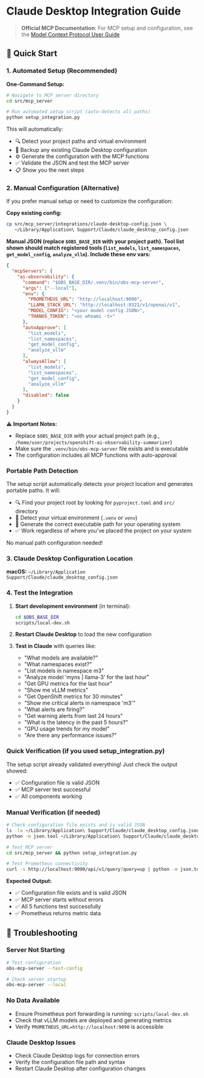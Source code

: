 # Claude Desktop Integration Guide

>  **Official MCP Documentation**: For MCP setup and configuration, see the [Model Context Protocol User Guide](https://modelcontextprotocol.io/quickstart/user)

## 🚀 Quick Start

### 1. Automated Setup (Recommended)

**One-Command Setup:**
```bash
# Navigate to MCP server directory
cd src/mcp_server

# Run automated setup script (auto-detects all paths)
python setup_integration.py
```

This will automatically:
- 🔍 Detect your project paths and virtual environment
- 📁 Backup any existing Claude Desktop configuration
- ⚙️ Generate the configuration with the MCP functions  
- ✅ Validate the JSON and test the MCP server
- 📋 Show you the next steps

### 2. Manual Configuration (Alternative)

If you prefer manual setup or need to customize the configuration:

**Copy existing config:**
```bash
cp src/mcp_server/integrations/claude-desktop-config.json \
   ~/Library/Application\ Support/Claude/claude_desktop_config.json
```

**Manual JSON (replace `$OBS_BASE_DIR` with your project path). Tool list shown should match registered tools (`list_models`, `list_namespaces`, `get_model_config`, `analyze_vllm`). Include these env vars:**

```json
{
  "mcpServers": {
    "ai-observability": {
      "command": "$OBS_BASE_DIR/.venv/bin/obs-mcp-server",
      "args": ["--local"],
      "env": {
        "PROMETHEUS_URL": "http://localhost:9090",
        "LLAMA_STACK_URL": "http://localhost:8321/v1/openai/v1",
        "MODEL_CONFIG": "<your model config JSON>",
        "THANOS_TOKEN": "<oc whoami -t>"
      },
      "autoApprove": [
        "list_models",
        "list_namespaces",
        "get_model_config",
        "analyze_vllm"
      ],
      "alwaysAllow": [
        "list_models",
        "list_namespaces",
        "get_model_config",
        "analyze_vllm"
      ],
      "disabled": false
    }
  }
}
```

**⚠️ Important Notes:**
- Replace `$OBS_BASE_DIR` with your actual project path (e.g., `/home/user/projects/openshift-ai-observability-summarizer`)
- Make sure the `.venv/bin/obs-mcp-server` file exists and is executable
- The configuration includes all MCP functions with auto-approval

### Portable Path Detection

The setup script automatically detects your project location and generates portable paths. It will:
- 🔍 Find your project root by looking for `pyproject.toml` and `src/` directory
- 🎯 Detect your virtual environment (`.venv` or `venv`)
- 🔧 Generate the correct executable path for your operating system
- ✅ Work regardless of where you've placed the project on your system

No manual path configuration needed!

### 3. Claude Desktop Configuration Location

**macOS:** `~/Library/Application Support/Claude/claude_desktop_config.json`

### 4. Test the Integration

1. **Start development environment** (in terminal):
   ```bash
   cd $OBS_BASE_DIR
   scripts/local-dev.sh
   ```

2. **Restart Claude Desktop** to load the new configuration

3. **Test in Claude** with queries like:
   - "What models are available?"
   - "What namespaces exist?"
   - "List models in namespace m3"
   - "Analyze model 'myns | llama-3' for the last hour"
   - "Get GPU metrics for the last hour"
   - "Show me vLLM metrics"
   - "Get OpenShift metrics for 30 minutes"
   - "Show me critical alerts in namespace 'm3'"
   - "What alerts are firing?"
   - "Get warning alerts from last 24 hours"
   - "What is the latency in the past 5 hours?"
   - "GPU usage trends for my model"
   - "Are there any performance issues?"



### Quick Verification (if you used setup_integration.py)
The setup script already validated everything! Just check the output showed:
- ✅ Configuration file is valid JSON  
- ✅ MCP server test successful
- ✅ All components working

### Manual Verification (if needed)
```bash
# Check configuration file exists and is valid JSON
ls -la ~/Library/Application\ Support/Claude/claude_desktop_config.json
python -m json.tool ~/Library/Application\ Support/Claude/claude_desktop_config.json

# Test MCP server
cd src/mcp_server && python setup_integration.py

# Test Prometheus connectivity  
curl -s http://localhost:9090/api/v1/query?query=up | python -m json.tool
```

**Expected Output:**
- ✅ Configuration file exists and is valid JSON
- ✅ MCP server starts without errors
- ✅ All 5 functions test successfully 
- ✅ Prometheus returns metric data

## 🔧 Troubleshooting

### Server Not Starting
```bash
# Test configuration
obs-mcp-server --test-config

# Check server startup
obs-mcp-server --local
```

### No Data Available
- Ensure Prometheus port forwarding is running: `scripts/local-dev.sh`
- Check that vLLM models are deployed and generating metrics
- Verify `PROMETHEUS_URL=http://localhost:9090` is accessible

### Claude Desktop Issues
- Check Claude Desktop logs for connection errors
- Verify the configuration file path and syntax
- Restart Claude Desktop after configuration changes

